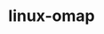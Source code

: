 ---
parent_project: linux
permalink: /engineering/projects/linux/linux-omap/
project_link_name: linux-omap
project_url: http://git.kernel.org/?p=linux/kernel/git/tmlind/linux-omap.git;a=commit;h=
statsAvailable: 'true'
title: linux-omap
---